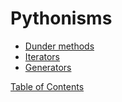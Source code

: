 # Pythonisms

- [Dunder methods](https://dbader.org/blog/python-dunder-methods)
- [Iterators](https://dbader.org/blog/python-iterators)
- [Generators](https://dbader.org/blog/python-generators)


[Table of Contents](../index.md)
